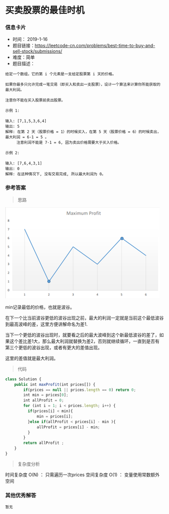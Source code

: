 # 买卖股票的最佳时机

### 信息卡片

- 时间： 2019-1-16
- 题目链接：https://leetcode-cn.com/problems/best-time-to-buy-and-sell-stock/submissions/
- 难度：简单
- 题目描述：

```
给定一个数组，它的第 i 个元素是一支给定股票第 i 天的价格。

如果你最多只允许完成一笔交易（即买入和卖出一支股票），设计一个算法来计算你所能获取的最大利润。

注意你不能在买入股票前卖出股票。

示例 1:

输入: [7,1,5,3,6,4]
输出: 5
解释: 在第 2 天（股票价格 = 1）的时候买入，在第 5 天（股票价格 = 6）的时候卖出，最大利润 = 6-1 = 5 。
     注意利润不能是 7-1 = 6, 因为卖出价格需要大于买入价格。

示例 2:

输入: [7,6,4,3,1]
输出: 0
解释: 在这种情况下, 没有交易完成, 所以最大利润为 0。
```



### 参考答案

> 思路

![](../assets/4.6.png)

min记录最低的价格，也就是波谷。

在下一个比当前波谷更低的波谷出现之前，最大的利润一定就是当前这个最低波谷到最高波峰的差，这里方便讲解命名为差1.

当下一个更低的波谷出现时，就要看之后的最大波峰到这个新最低波谷的差了，如果这个差比差1大，那么最大利润就替换为差2，否则就继续循环，一直到是否有第三个更低的波谷出现，或者有更大的差值出现。

这里的差值就是最大利润。



> 代码


```js
class Solution {
    public int maxProfit(int prices[]) {
        if(prices == null || prices.length == 0) return 0;
        int min = prices[0];
        int allProfit = 0;
        for (int i = 1; i < prices.length; i++) {
          if(prices[i] < min){
              min = prices[i];
          }else if(allProfit < prices[i] - min ){
              allProfit = prices[i] - min;
          }
        }
        return allProfit ;
    }
}
```



> 复杂度分析

时间复杂度 O(N) ： 只需遍历一次prices
 空间复杂度 O(1) ： 变量使用常数额外空间



### 其他优秀解答

```
暂无
```



